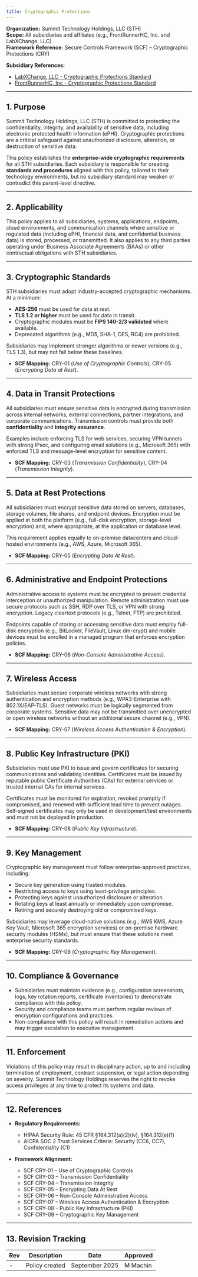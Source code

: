 ```yaml
---
title: Cryptographic Protections
---
```



**Organization:** Summit Technology Holdings, LLC (STH)  
**Scope:** All subsidiaries and affiliates (e.g., FrontRunnerHC, Inc. and LabXChange, LLC)  
**Framework Reference:** Secure Controls Framework (SCF) – Cryptographic Protections (CRY)

**Subsidiary References:**

- [LabXChange, LLC - Cryptographic Protections Standard](https://library.labxchange.io/Information%20Security/Policies/CryptographicProtections/)
- [FrontRunnerHC, Inc - Cryptographic Protections Standard](https://library.frhc.com/Information%20Security/Policies/11%20-%20Cryptographic%20Protections/)

---

## 1. Purpose

Summit Technology Holdings, LLC (STH) is committed to protecting the confidentiality, integrity, and availability of sensitive data, including electronic protected health information (ePHI). Cryptographic protections are a critical safeguard against unauthorized disclosure, alteration, or destruction of sensitive data.  

This policy establishes the **enterprise-wide cryptographic requirements** for all STH subsidiaries. Each subsidiary is responsible for creating **standards and procedures** aligned with this policy, tailored to their technology environments, but no subsidiary standard may weaken or contradict this parent-level directive.  

---

## 2. Applicability

This policy applies to all subsidiaries, systems, applications, endpoints, cloud environments, and communication channels where sensitive or regulated data (including ePHI, financial data, and confidential business data) is stored, processed, or transmitted. It also applies to any third parties operating under Business Associate Agreements (BAAs) or other contractual obligations with STH subsidiaries.  

---

## 3. Cryptographic Standards

STH subsidiaries must adopt industry-accepted cryptographic mechanisms. At a minimum:

- **AES-256** must be used for data at rest.
- **TLS 1.2 or higher** must be used for data in transit.  
- Cryptographic modules must be **FIPS 140-2/3 validated** where available.  
- Deprecated algorithms (e.g., MD5, SHA-1, DES, RC4) are prohibited.  

Subsidiaries may implement stronger algorithms or newer versions (e.g., TLS 1.3), but may not fall below these baselines.  

- **SCF Mapping:** CRY-01 (*Use of Cryptographic Controls*), CRY-05 (*Encrypting Data at Rest*).  

---

## 4. Data in Transit Protections

All subsidiaries must ensure sensitive data is encrypted during transmission across internal networks, external connections, partner integrations, and corporate communications. Transmission controls must provide both **confidentiality** and **integrity assurance**.  

Examples include enforcing TLS for web services, securing VPN tunnels with strong IPsec, and configuring email solutions (e.g., Microsoft 365) with enforced TLS and message-level encryption for sensitive content.  

- **SCF Mapping:** CRY-03 (*Transmission Confidentiality*), CRY-04 (*Transmission Integrity*).  

---

## 5. Data at Rest Protections

All subsidiaries must encrypt sensitive data stored on servers, databases, storage volumes, file shares, and endpoint devices. Encryption must be applied at both the platform (e.g., full-disk encryption, storage-level encryption) and, where appropriate, at the application or database level.  

This requirement applies equally to on-premise datacenters and cloud-hosted environments (e.g., AWS, Azure, Microsoft 365).  

- **SCF Mapping:** CRY-05 (*Encrypting Data At Rest*).  

---

## 6. Administrative and Endpoint Protections

Administrative access to systems must be encrypted to prevent credential interception or unauthorized manipulation. Remote administration must use secure protocols such as SSH, RDP over TLS, or VPN with strong encryption. Legacy cleartext protocols (e.g., Telnet, FTP) are prohibited.  

Endpoints capable of storing or accessing sensitive data must employ full-disk encryption (e.g., BitLocker, FileVault, Linux dm-crypt) and mobile devices must be enrolled in a managed program that enforces encryption policies.  

- **SCF Mapping:** CRY-06 (*Non-Console Administrative Access*).  

---

## 7. Wireless Access

Subsidiaries must secure corporate wireless networks with strong authentication and encryption methods (e.g., WPA3-Enterprise with 802.1X/EAP-TLS). Guest networks must be logically segmented from corporate systems. Sensitive data may not be transmitted over unencrypted or open wireless networks without an additional secure channel (e.g., VPN).  

- **SCF Mapping:** CRY-07 (*Wireless Access Authentication & Encryption*).  

---

## 8. Public Key Infrastructure (PKI)

Subsidiaries must use PKI to issue and govern certificates for securing communications and validating identities. Certificates must be issued by reputable public Certificate Authorities (CAs) for external services or trusted internal CAs for internal services.  

Certificates must be monitored for expiration, revoked promptly if compromised, and renewed with sufficient lead time to prevent outages. Self-signed certificates may only be used in development/test environments and must not be deployed in production.  

- **SCF Mapping:** CRY-08 (*Public Key Infrastructure*).  

---

## 9. Key Management

Cryptographic key management must follow enterprise-approved practices, including:

- Secure key generation using trusted modules.
- Restricting access to keys using least-privilege principles.  
- Protecting keys against unauthorized disclosure or alteration.  
- Rotating keys at least annually or immediately upon compromise.  
- Retiring and securely destroying old or compromised keys.  

Subsidiaries may leverage cloud-native solutions (e.g., AWS KMS, Azure Key Vault, Microsoft 365 encryption services) or on-premise hardware security modules (HSMs), but must ensure that these solutions meet enterprise security standards.  

- **SCF Mapping:** CRY-09 (*Cryptographic Key Management*).  

---

## 10. Compliance & Governance

- Subsidiaries must maintain evidence (e.g., configuration screenshots, logs, key rotation reports, certificate inventories) to demonstrate compliance with this policy.  
- Security and compliance teams must perform regular reviews of encryption configurations and practices.  
- Non-compliance with this policy will result in remediation actions and may trigger escalation to executive management.  

---

## 11. Enforcement

Violations of this policy may result in disciplinary action, up to and including termination of employment, contract suspension, or legal action depending on severity. Summit Technology Holdings reserves the right to revoke access privileges at any time to protect its systems and data.  

---

## 12. References

- **Regulatory Requirements:**  
  - HIPAA Security Rule: 45 CFR §164.312(a)(2)(iv), §164.312(e)(1)  
  - AICPA SOC 2 Trust Services Criteria: Security (CC6, CC7), Confidentiality (C1)  

- **Framework Alignment:**  
  - SCF CRY-01 – Use of Cryptographic Controls  
  - SCF CRY-03 – Transmission Confidentiality  
  - SCF CRY-04 – Transmission Integrity  
  - SCF CRY-05 – Encrypting Data At Rest  
  - SCF CRY-06 – Non-Console Administrative Access  
  - SCF CRY-07 – Wireless Access Authentication & Encryption  
  - SCF CRY-08 – Public Key Infrastructure (PKI)  
  - SCF CRY-09 – Cryptographic Key Management  

---

## 13. Revision Tracking

| Rev | Description | Date | Approved |
| --- | ----------- | ---- | -------- |
| - | Policy created | September 2025 | M Machin |
